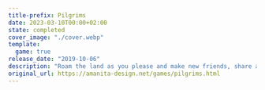 ```yaml
---
title-prefix: Pilgrims
date: 2023-03-10T00:00+02:00
state: completed
cover_image: "./cover.webp"
template:
  game: true
release_date: "2019-10-06"
description: "Roam the land as you please and make new friends, share a laugh with your fellow travelers and help them complete their little stories, your way. How many different solutions can you find?\r\n\r\nPilgrims is a playful adventure game, created by the team behind Machinarium and Samorost. Roam the land as you please and make new friends, share a laugh with your fellow travelers and help them complete their little stories, your way. How many different solutions can you find?\r\n\r\nIt is most enjoyable if you’re into:\r\n- Playfulness: Don’t beat it - play with it! Solve the various tasks using dozens of items and unique characters without being obliged to follow a single designated path.\r\n- Replayability: Packed with 45 achievements, Pilgrims is a game designed to be played through more than just once. Can you collect them all?\r\n- Hand-crafted appeal: Hundreds of unique animations and custom made sound effects result in countless humorous and unexpected outcomes. Try to discover as many as you can!\r\n- Original music: Floex (Machinarium, Samorost 3) is back at it with his mix of live instruments and organic electronics, joined by guests on guitar or clarinet."
original_url: https://amanita-design.net/games/pilgrims.html
---
```

